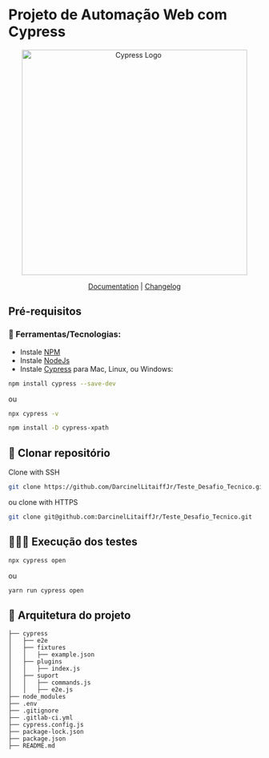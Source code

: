 # Projeto de Automação Web com Cypress

<p align="center">
    <a href="https://www.cypress.io">
        <picture>
            <img alt="Cypress Logo" src="https://asset.brandfetch.io/idIq_kF0rb/idZxkJkFIi.svg" width="450px">
        </picture>
    </a>
</p>
<p align="center">
    <a href="https://on.cypress.io">Documentation</a> |
    <a href="https://on.cypress.io/changelog">Changelog</a>
</p>

## Pré-requisitos
### 🤖 Ferramentas/Tecnologias:

- Instale [NPM](https://www.npmjs.com/package/cypress)
- Instale [NodeJs](https://nodejs.org/en/download/current)
- Instale [Cypress](https://on.cypress.io/install) para Mac, Linux, ou Windows:

```bash
npm install cypress --save-dev
```
ou
```bash
npx cypress -v
```
```bash
npm install -D cypress-xpath
```


## 🚀 Clonar repositório

Clone with SSH
```bash
git clone https://github.com/DarcinelLitaiffJr/Teste_Desafio_Tecnico.git
```
ou clone with HTTPS
```bash
git clone git@github.com:DarcinelLitaiffJr/Teste_Desafio_Tecnico.git
```
## 👨🏻‍💻 Execução dos testes
```bash
npx cypress open
```
ou
```bash
yarn run cypress open
```

## 🔖 Arquitetura do projeto

```
├── cypress
│   ├── e2e
│   ├── fixtures
│   │   ├── example.json
│   ├── plugins
│   │   ├── index.js
│   ├── suport
│   │   ├── commands.js
│   │   ├── e2e.js
├── node_modules
├── .env
├── .gitignore
├── .gitlab-ci.yml
├── cypress.config.js
├── package-lock.json
├── package.json
├── README.md
```
